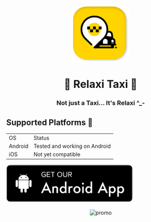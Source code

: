  <p align="center">
  <img src="repo_assets/1.png" alt="logo" height="150" />
</p>  
<h1 align="center">
 🏁 Relaxi Taxi 🏁
  </h1>
  <h3 align="center">
   Not just a Taxi... It's Relaxi ^_- 
 </h3>  
 
 ## Supported Platforms 📱
 
 <tr>
 <td>
  <table >
  <tr>
<td> OS </td>
   <td> Status </td> 
   </tr>
    <tr>
<td> Android </td>
   <td> Tested and working on Android </td> 
   </tr>
    <tr>
<td> iOS </td>
   <td> Not yet compatible </td> 
   </tr>
  </table >
 </td>
 <td>
<a href=""> 
    <img src="repo_assets/android-button.png"
         alt="Get it on Android" height="100">
</a>
  </td>
  </tr>
</br></br>

<div align="center">
  <img src="repo_assets/app_promo.png" alt="promo" />
 </div>
